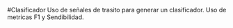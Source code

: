#Clasificador
Uso de señales de trasito para generar un clasificador. Uso de metricas F1 y Sendibilidad.

